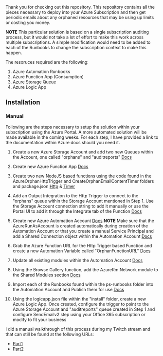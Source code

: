 Thank you for checking out this repository. This repository contains all the pieces necessary to deploy into your Azure Subscription and then get periodic emails about any
orphaned resources that may be using up limits or costing you money. 

**NOTE** This particular solution is based on a single subscription auditing process, but it would not take a lot of effort to make this work across multiple subscriptions.
A simple modification would need to be added to each of the Runbooks to change the subscription context to make this happen.

The resoruces required are the following:

1. Azure Automation Runbooks
2. Azure Function App (Consumption)
3. Azure Storage Queue
4. Azure Logic App

## Installation

### Manual
Following are the steps necessary to setup the solution within your subscription using the Azure Portal. A more automated solution will be made available in the coming weeks. For each step, I have provided a link to the documentation within Azure docs should you need it.

1. Create a new Azure Storage Account and add two new Queues within the Account, one called "orphans" and "auditreports" [Docs](https://docs.microsoft.com/en-us/azure/storage/queues/storage-quickstart-queues-portal)

2. Create new Azure Function App [Docs](https://docs.microsoft.com/en-us/azure/azure-functions/functions-create-function-app-portal)

3. Create two new NodeJS based functions using the code found in the AzureOrphanHttpTrigger and CreateOrphanEmailContentTimer folders and package.json [Http](https://docs.microsoft.com/en-us/azure/azure-functions/functions-create-first-azure-function) & [Timer](https://docs.microsoft.com/en-us/azure/azure-functions/functions-create-scheduled-function#create-a-timer-triggered-function)

4. Add an Output Integration to the Http Trigger to connect to the "orphans" queue within the Storage Account mentioned in Step 1. Use the Storage Account connection string to add it manually or use the Portal UI to add it through the Integrate tab of the Function [Docs](https://docs.microsoft.com/en-us/azure/azure-functions/functions-bindings-storage-queue-output?tabs=csharp)

5. Create new Azure Automation Account [Docs](https://docs.microsoft.com/en-us/azure/automation/automation-quickstart-create-account)
**NOTE** Make sure that the AzureRunAsAccount is created automatically during creation of the Automation Account or that you create a manual Service Principal and add a Shared Connection object within the Automation Account [Docs](https://docs.microsoft.com/en-us/azure/automation/automation-connections#creating-a-new-connection)

6. Grab the Azure Function URL for the Http Trigger based Function and create a new Automation Variable called "OrphanFunctionURL" [Docs](https://docs.microsoft.com/en-us/azure/automation/shared-resources/variables)

7. Update all existing modules within the Automation Account [Docs](https://docs.microsoft.com/en-us/azure/automation/automation-update-azure-modules)

8. Using the Browse Gallery function, add the AzureRm.Network module to the Shared Modules section [Docs](https://docs.microsoft.com/en-us/azure/automation/shared-resources/modules)

9. Import each of the Runbooks found within the ps-runbooks folder into the Automation Account and Publish them for use [Docs](https://docs.microsoft.com/en-us/azure/automation/manage-runbooks#import-a-runbook)

10. Using the logicapp.json file within the "install" folder, create a new Azure Logic App. Once created, configure the trigger to point to the Azure Storage Account and "auditreports" queue created in Step 1 and configure SendEmailv2 step using your Office 365 subscription or modify to fit your business

I did a manual walkthrough of this process during my Twitch stream and that can still be found at the following URLs:

- [Part1](https://www.twitch.tv/videos/550542215)
- [Part2](https://www.twitch.tv/videos/552042323)
